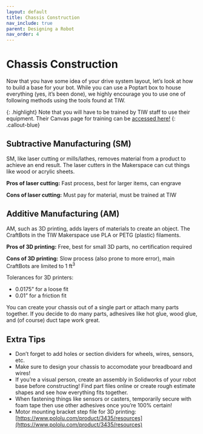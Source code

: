 ```yaml
---
layout: default
title: Chassis Construction
nav_include: true
parent: Designing a Robot
nav_order: 4
---
```


# Chassis Construction

Now that you have some idea of your drive system layout, let’s look at how to build a base for your bot. While you can use a Poptart box to house everything (yes, it’s been done), we highly encourage you to use one of following methods using the tools found at TIW.

{: .highlight}
Note that you will have to be trained by TIW staff to use their equipment. Their Canvas page for training can be [accessed here!](https://inventionworks.engr.utexas.edu/training)
{: .callout-blue}

## Subtractive Manufacturing (SM)
SM, like laser cutting or mills/lathes, removes material from a product to achieve an end result. The laser cutters in the Makerspace can cut things like wood or acrylic sheets.

**Pros of laser cutting:** Fast process, best for larger items, can engrave

**Cons of laser cutting:** Must pay for material, must be trained at TIW

## Additive Manufacturing (AM)
AM, such as 3D printing, adds layers of materials to create an object. The CraftBots in the TIW Makerspace use PLA or PETG (plastic) filaments. 

**Pros of 3D printing:** Free, best for small 3D parts, no certification required

**Cons of 3D printing:** Slow process (also prone to more error), main CraftBots are limited to 1 ft<sup>3</sup>

Tolerances for 3D printers:
- 0.0175” for a loose fit
- 0.01”  for a friction fit

You can create your chassis out of a single part or attach many parts together. If you decide to do many parts, adhesives like hot glue, wood glue, and (of course) duct tape work great.

## Extra Tips
- Don’t forget to add holes or section dividers for wheels, wires, sensors, etc.
- Make sure to design your chassis to accomodate your breadboard and wires!
- If you’re a visual person, create an assembly in Solidworks of your robot base before constructing! Find part files online or create rough estimate shapes and see how everything fits together.
- When fastening things like sensors or casters, temporarily secure with foam tape then use other adhesives once you’re 100% certain!
- Motor mounting bracket step file for 3D printing: [https://www.pololu.com/product/3435/resources](https://www.pololu.com/product/3435/resources)

